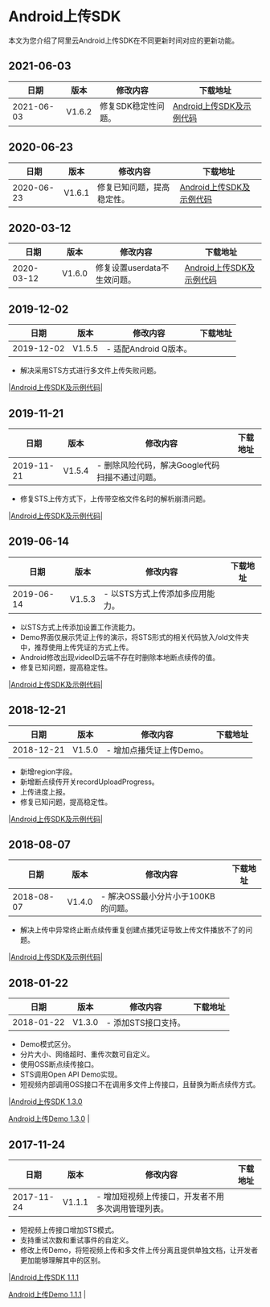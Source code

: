# Android上传SDK

本文为您介绍了阿里云Android上传SDK在不同更新时间对应的更新功能。

## 2021-06-03

|日期|版本|修改内容|下载地址|
|--|--|----|----|
|2021-06-03|V1.6.2|修复SDK稳定性问题。|[Android上传SDK及示例代码](https://alivc-demo-cms.alicdn.com/versionProduct/sourceCode/upload/1.6.2/ApsaraVideo_Upload_v1.6.2_Android_20210602.zip)|

## 2020-06-23

|日期|版本|修改内容|下载地址|
|--|--|----|----|
|2020-06-23|V1.6.1|修复已知问题，提高稳定性。|[Android上传SDK及示例代码](https://alivc-demo-cms.alicdn.com/versionProduct/sourceCode/upload/1.6.1/ApsaraVideo_Upload_v1.6.1_Android_20200623.zip)|

## 2020-03-12

|日期|版本|修改内容|下载地址|
|--|--|----|----|
|2020-03-12|V1.6.0|修复设置userdata不生效问题。|[Android上传SDK及示例代码](https://alivc-demo-cms.alicdn.com/versionProduct/sourceCode/upload/1.6.0/ApsaraVideo_Upload_v1.6.0_Android_20200311.zip?spm=a2c4g.11186623.2.13.5d68689de8CAmR&file=ApsaraVideo_Upload_v1.6.0_Android_20200311.zip)|

## 2019-12-02

|日期|版本|修改内容|下载地址|
|--|--|----|----|
|2019-12-02|V1.5.5|-   适配Android Q版本。
-   解决采用STS方式进行多文件上传失败问题。

|[Android上传SDK及示例代码](https://alivc-demo-cms.alicdn.com/versionProduct/sourceCode/upload/1.5.5/ApsaraVideo_Upload_v1.5.5_Android_20191202.zip)|

## 2019-11-21

|日期|版本|修改内容|下载地址|
|--|--|----|----|
|2019-11-21|V1.5.4|-   删除风险代码，解决Google代码扫描不通过问题。
-   修复STS上传方式下，上传带空格文件名时的解析崩溃问题。

|[Android上传SDK及示例代码](https://alivc-demo-cms.alicdn.com/versionProduct/sourceCode/upload/1.5.4/ApsaraVideo_Upload_v1.5.4_Android_20191122.zip)|

## 2019-06-14

|日期|版本|修改内容|下载地址|
|--|--|----|----|
|2019-06-14|V1.5.3|-   以STS方式上传添加多应用能力。
-   以STS方式上传添加设置工作流能力。
-   Demo界面仅展示凭证上传的演示，将STS形式的相关代码放入/old文件夹中，推荐使用上传凭证的方式上传。
-   Android修改出现videoID云端不存在时删除本地断点续传的值。
-   修复已知问题，提高稳定性。

|[Android上传SDK及示例代码](https://vod-download.cn-shanghai.aliyuncs.com/sdk/vodupload/1.5.3/ApsaraVideo_Upload_v1.5.3_Android_20190614.zip)|

## 2018-12-21

|日期|版本|修改内容|下载地址|
|--|--|----|----|
|2018-12-21|V1.5.0|-   增加点播凭证上传Demo。
-   新增region字段。
-   新增断点续传开关recordUploadProgress。
-   上传进度上报。
-   修复已知问题，提高稳定性。

|[Android上传SDK及示例代码](https://vod-download.cn-shanghai.aliyuncs.com/sdk/vodupload/1.5/ApsaraVideo_Upload_v1.5.0_Android_20181221.zip)|

## 2018-08-07

|日期|版本|修改内容|下载地址|
|--|--|----|----|
|2018-08-07|V1.4.0|-   解决OSS最小分片小于100KB的问题。
-   解决上传中异常终止断点续传重复创建点播凭证导致上传文件播放不了的问题。

|[Android上传SDK及示例代码](https://vod-download.cn-shanghai.aliyuncs.com/vodupload/1.4/ApsaraVideo_Uplpad_v1.4.0_Android_20180806.zip)|

## 2018-01-22

|日期|版本|修改内容|下载地址|
|--|--|----|----|
|2018-01-22|V1.3.0|-   添加STS接口支持。
-   Demo模式区分。
-   分片大小、网络超时、重传次数可自定义。
-   使用OSS断点续传接口。
-   STS调用Open API Demo实现。
-   短视频内部调用OSS接口不在调用多文件上传接口，且替换为断点续传方式。

|[Android上传SDK 1.3.0](http://docs-aliyun.cn-hangzhou.oss.aliyun-inc.com/assets/attach/51992/cn_zh/1516604091547/VodUploadSDK_1.3.0.zip?spm=5176.doc51992.2.31.JXmtz7&file=VodUploadSDK_1.3.0.zip)

[Android上传Demo 1.3.0](http://docs-aliyun.cn-hangzhou.oss.aliyun-inc.com/assets/attach/51992/cn_zh/1516604049881/VODUploadDemo-android-1.3.0.zip?spm=5176.doc51992.2.32.JXmtz7&file=VODUploadDemo-android-1.3.0.zip) |

## 2017-11-24

|日期|版本|修改内容|下载地址|
|--|--|----|----|
|2017-11-24|V1.1.1|-   增加短视频上传接口，开发者不用多次调用管理列表。
-   短视频上传接口增加STS模式。
-   支持重试次数和重试事件的自定义。
-   修改上传Demo，将短视频上传和多文件上传分离且提供单独文档，让开发者更加能够理解其中的区别。

|[Android上传SDK 1.1.1](http://docs-aliyun.cn-hangzhou.oss.aliyun-inc.com/assets/attach/51992/cn_zh/1511938777522/VodUploadSDK1.1.1.zip)

[Android上传Demo 1.1.1](http://docs-aliyun.cn-hangzhou.oss.aliyun-inc.com/assets/attach/53059/cn_zh/1511525715563/VODUploadDemo-android-1.1.1.zip) |

